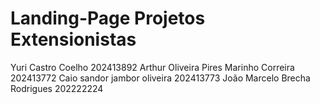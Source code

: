 # Landing-Page Projetos Extensionistas

Yuri Castro Coelho 202413892
Arthur Oliveira Pires Marinho Correira 202413772
Caio sandor jambor oliveira 202413773
João Marcelo Brecha Rodrigues 202222224
